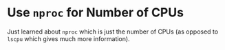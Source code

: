 # Use `nproc` for Number of CPUs

Just learned about `nproc` which is just the number of CPUs (as opposed
to `lscpu` which gives much more information).
